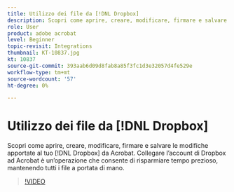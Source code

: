 ```yaml
---
title: Utilizzo dei file da [!DNL Dropbox]
description: Scopri come aprire, creare, modificare, firmare e salvare le modifiche apportate al tuo [!DNL Dropbox] file da Acrobat
role: User
product: adobe acrobat
level: Beginner
topic-revisit: Integrations
thumbnail: KT-10837.jpg
kt: 10837
source-git-commit: 393aab6d09d8fab8a85f3fc1d3e32057d4fe529e
workflow-type: tm+mt
source-wordcount: '57'
ht-degree: 0%

---
```


# Utilizzo dei file da [!DNL Dropbox]

Scopri come aprire, creare, modificare, firmare e salvare le modifiche apportate al tuo [!DNL Dropbox] da Acrobat. Collegare l’account di Dropbox ad Acrobat è un’operazione che consente di risparmiare tempo prezioso, mantenendo tutti i file a portata di mano.

>[!VIDEO](https://video.tv.adobe.com/v/3409411?hidetitle=true)
